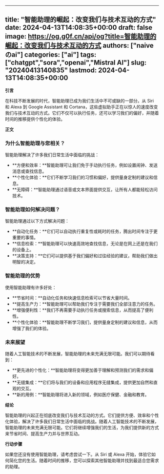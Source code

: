 
---
title: "智能助理的崛起：改变我们与技术互动的方式"
date: 2024-04-13T14:08:35+00:00
draft: false
image: https://og.g0f.cn/api/og?title=智能助理的崛起：改变我们与技术互动的方式
authors: ["naiveのai"]
categories: ["ai"]
tags: ["chatgpt","sora","openai","Mistral AI"]
slug: "20240413140835"
lastmod: 2024-04-13T14:08:35+00:00
---
**引言**

在科技不断发展的时代，智能助理已成为我们生活中不可或缺的一部分。从 Siri 和 Alexa 到 Google Assistant 和 Cortana，这些虚拟助手正在以惊人的速度改变我们与技术互动的方式。它们不仅可以执行任务，还可以学习我们的偏好，并随着时间的推移提供个性化的体验。

**正文**

### 为什么智能助理与您相关？

智能助理解决了许多我们日常生活中面临的挑战：

- **方便和效率：**智能助理可让我们免于手动执行任务，例如设置闹钟、发送消息或查找信息。
- **个性化体验：**它们不断学习我们的习惯和偏好，提供量身定制的建议和信息。
- **无障碍：**智能助理通过语音或文本界面提供交互，让所有人都能轻松访问技术。

### 智能助理如何解决问题？

智能助理通过以下方式解决问题：

- **自动化任务：**它们可以自动执行重复性或耗时的任务，腾出时间专注于更重要的事情。
- **信息检索：**智能助理可以快速高效地查找信息，无论是在网上还是在我们的设备上。
- **决策支持：**它们可以提供基于我们偏好和过往经验的建议，帮助我们做出明智的决定。

### 智能助理的优势

使用智能助理有许多好处：

- **节省时间：**自动化任务和快速信息检索可以节省大量时间。
- **提高生产力：**智能助理可以帮助我们专注于需要我们全部注意力的任务。
- **增强便利性：**我们不再需要手动执行任务或搜索信息，从而提高了便利性。
- **个性化体验：**智能助理不断学习我们，提供量身定制的建议和信息，从而增强了我们的体验。

### 未来展望

随着人工智能技术的不断发展，智能助理的未来充满无限可能。我们可以期待看到：

- **更先进的个性化：**智能助理将变得更加善于理解和预测我们的需求和偏好。
- **无缝集成：**它们将与我们的设备和应用程序无缝集成，提供更加自然和直观的交互。
- **新的用例：**智能助理将进入新的领域，例如医疗保健、金融和教育。

**结论**

智能助理的兴起正在彻底改变我们与技术互动的方式。它们提供方便、效率和个性化体验，解决了许多我们日常生活中面临的挑战。随着人工智能技术的不断发展，智能助理的未来充满无限可能。它们将继续增强我们的生活，为我们提供新的方式来节省时间、提高生产力并与世界互动。

**行动步骤**

如果您还没有使用智能助理，请考虑尝试一下。从 Siri 或 Alexa 开始，体验它如何简化您的生活。随着时间的推移，您可以探索其他智能助理并找到最适合您需求的助理。